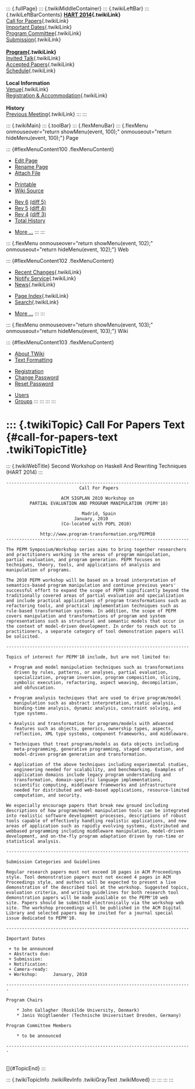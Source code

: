 ::: {.fullPage}
::: {.twikiMiddleContainer}
::: {.twikiLeftBar}
::: {.twikiLeftBarContents}
**[HART 2014](WebHome){.twikiLink}**\
[Call for Papers](CallForPapers){.twikiLink}\
[Important Dates](ImportantDates){.twikiLink}\
[Program Committee](ProgramCommittee){.twikiLink}\
[Submission](PaperSubmission){.twikiLink}\
\
**[Program](Program){.twikiLink}**\
[Invited Talk](InvitedTalks){.twikiLink}\
[Accepted Papers](AcceptedPapers){.twikiLink}\
[Schedule](Program){.twikiLink}\
\
**Local Information**\
[Venue](WorkshopVenue){.twikiLink}\
[Registration & Accommodation](RegistrationAndAccomodation){.twikiLink}\
\
**History**\
[Previous Meeting](PreviousMeetings){.twikiLink}
:::
:::

::: {.twikiMain}
::: {.toolBar}
::: {.flexMenuBar}
::: {.flexMenu onmouseover="return showMenu(event, 100);" onmouseout="return hideMenu(event, 100);"}
Page

::: {#flexMenuContent100 .flexMenuContent}
-   [Edit
    Page](http://www.program-transformation.org/edit/HART14/CallForPapersText?t=1536828902)
-   [Rename
    Page](http://www.program-transformation.org/rename/HART14/CallForPapersText)
-   [Attach
    File](http://www.program-transformation.org/attach/HART14/CallForPapersText)

<!-- -->

-   [Printable](http://www.program-transformation.org/view/HART14/CallForPapersText?skin=print.pattern)
-   [Wiki
    Source](http://www.program-transformation.org/view/HART14/CallForPapersText?skin=text&raw=on&contenttype=text/plain)

<!-- -->

-   [Rev
    6](http://www.program-transformation.org/view/HART14/CallForPapersText?rev=1.6)
    [(diff 5)](http://www.program-transformation.org/rdiff/HART14/CallForPapersText?rev1=1.6&rev2=1.5)
-   [Rev
    5](http://www.program-transformation.org/view/HART14/CallForPapersText?rev=1.5)
    [(diff 4)](http://www.program-transformation.org/rdiff/HART14/CallForPapersText?rev1=1.5&rev2=1.4)
-   [Rev
    4](http://www.program-transformation.org/view/HART14/CallForPapersText?rev=1.4)
    [(diff 3)](http://www.program-transformation.org/rdiff/HART14/CallForPapersText?rev1=1.4&rev2=1.3)
-   [Total
    History](http://www.program-transformation.org/rdiff/HART14/CallForPapersText)

<!-- -->

-   [More
    \...](http://www.program-transformation.org/oops/HART14/CallForPapersText?template=oopsmore&param1=1.6&param2=1.6)
:::
:::

::: {.flexMenu onmouseover="return showMenu(event, 102);" onmouseout="return hideMenu(event, 102);"}
Web

::: {#flexMenuContent102 .flexMenuContent}
-   [Recent Changes](WebChanges){.twikiLink}
-   [Notify Service](WebNotify){.twikiLink}
-   [News](WebNews){.twikiLink}

<!-- -->

-   [Page Index](WebIndex){.twikiLink}
-   [Search](WebSearch){.twikiLink}

<!-- -->

-   [More
    \...](http://www.program-transformation.org/oops/HART14/CallForPapersText?template=oopsmore&param1=1.6&param2=1.6)
:::
:::

::: {.flexMenu onmouseover="return showMenu(event, 103);" onmouseout="return hideMenu(event, 103);"}
Wiki

::: {#flexMenuContent103 .flexMenuContent}
-   [About
    TWiki](http://www.program-transformation.org/view/TWiki/WebHome)
-   [Text
    Formatting](http://www.program-transformation.org/view/TWiki/TextFormattingRules)

<!-- -->

-   [Registration](http://www.program-transformation.org/view/TWiki/TWikiRegistration)
-   [Change
    Password](http://www.program-transformation.org/view/TWiki/ChangePassword)
-   [Reset
    Password](http://www.program-transformation.org/view/TWiki/ResetPassword)

<!-- -->

-   [Users](http://www.program-transformation.org/view/Main/TWikiUsers)
-   [Groups](http://www.program-transformation.org/view/Main/TWikiGroups)
:::
:::
:::
:::

::: {.twikiTopic}
Call For Papers Text {#call-for-papers-text .twikiTopicTitle}
====================

::: {.twikiWebTitle}
Second Workshop on Haskell And Rewriting Techniques (HART 2014)
:::

    ----------------------------------------------------------------------
                                Call For Papers 

                         ACM SIGPLAN 2010 Workshop on 
             PARTIAL EVALUATION AND PROGRAM MANIPULATION (PEPM'10)

                                 Madrid, Spain
                              January, 2010 
                         (Co-located with POPL 2010)

                 http://www.program-transformation.org/PEPM10
    ----------------------------------------------------------------------

    The PEPM Symposium/Workshop series aims to bring together researchers
    and practitioners working in the areas of program manipulation,
    partial evaluation, and program generation. PEPM focuses on
    techniques, theory, tools, and applications of analysis and
    manipulation of programs.

    The 2010 PEPM workshop will be based on a broad interpretation of
    semantics-based program manipulation and continue previous years'
    successful effort to expand the scope of PEPM significantly beyond the
    traditionally covered areas of partial evaluation and specialization
    and include practical applications of program transformations such as
    refactoring tools, and practical implementation techniques such as
    rule-based transformation systems. In addition, the scope of PEPM
    covers manipulation and transformations of program and system
    representations such as structural and semantic models that occur in
    the context of model-driven development. In order to reach out to
    practitioners, a separate category of tool demonstration papers will
    be solicited.

    ----------------------------------------------------------------------

    Topics of interest for PEPM'10 include, but are not limited to:

     + Program and model manipulation techniques such as transformations
       driven by rules, patterns, or analyses, partial evaluation,
       specialization, program inversion, program composition, slicing, 
       symbolic execution, refactoring, aspect weaving, decompilation, 
       and obfuscation. 

     + Program analysis techniques that are used to drive program/model
       manipulation such as abstract interpretation, static analysis,
       binding-time analysis, dynamic analysis, constraint solving, and
       type systems.

     + Analysis and transformation for programs/models with advanced
       features such as objects, generics, ownership types, aspects,
       reflection, XML type systems, component frameworks, and middleware.

     + Techniques that treat programs/models as data objects including
       meta-programming, generative programming, staged computation, and
       model-driven program generation and transformation.

     + Application of the above techniques including experimental studies,
       engineering needed for scalability, and benchmarking. Examples of
       application domains include legacy program understanding and
       transformation, domain-specific language implementations,
       scientific computing, middleware frameworks and infrastructure
       needed for distributed and web-based applications, resource-limited
       computation, and security.

    We especially encourage papers that break new ground including
    descriptions of how program/model manipulation tools can be integrated
    into realistic software development processes, descriptions of robust
    tools capable of effectively handling realistic applications, and new
    areas of application such as rapidly evolving systems, distributed and
    webbased programming including middleware manipulation, model-driven
    development, and on-the-fly program adaptation driven by run-time or
    statistical analysis.

    ----------------------------------------------------------------------

    Submission Categories and Guidelines

    Regular research papers must not exceed 10 pages in ACM Proceedings
    style. Tool demonstration papers must not exceed 4 pages in ACM
    Proceedings style, and authors will be expected to present a live
    demonstration of the described tool at the workshop. Suggested topics,
    evaluation criteria, and writing guidelines for both research tool
    demonstration papers will be made available on the PEPM'10 web
    site. Papers should be submitted electronically via the workshop web
    site. The workshop proceedings will be published in the ACM Digital
    Library and selected papers may be invited for a journal special
    issue dedicated to PEPM'10.

    ----------------------------------------------------------------------

    Important Dates 

     + to be announced
     + Abstracts due:  
     + Submission:    
     + Notification:   
     + Camera-ready:   
     + Workshop:      January, 2010 

    -----------------------------------------------------------------------

    Program Chairs

        * John Gallagher (Roskilde University, Denmark)
        * Janis Voigtlaender (Technische Universitaet Dresden, Germany)

    Program Committee Members

        * to be announced

    -----------------------------------------------------------------------

\
[]{#TopicEnd}
:::

::: {.twikiTopicInfo .twikiRevInfo .twikiGrayText .twikiMoved}
:::
:::
:::
:::
